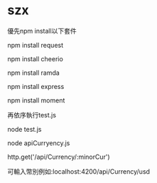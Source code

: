 # szx


優先npm install以下套件


npm install request 

npm install cheerio

npm install ramda

npm install express

npm install moment


再依序執行test.js

node test.js


node apiCurryency.js

http.get('/api/Currency/:minorCur')

可輸入幣別例如:localhost:4200/api/Currency/usd



